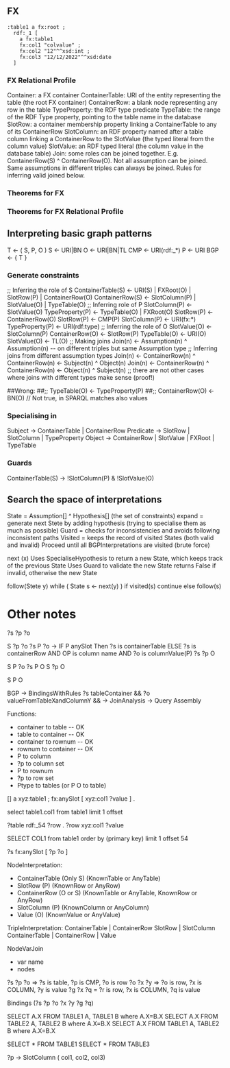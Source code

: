 ## FX

```turtle
:table1 a fx:root ;
  rdf:_1 [
    a fx:table1
    fx:col1 "colvalue" ;
    fx:col2 "12"^^xsd:int ;
    fx:col3 "12/12/2022"^^xsd:date
  ]
```

### FX Relational Profile
Container: a FX container
ContainerTable: URI of the entity representing the table (the root FX container)
ContainerRow: a blank node representing any row in the table
TypeProperty: the RDF type predicate
TypeTable: the range of the RDF Type property, pointing to the table name in the database
SlotRow: a container membership property linking a ContainerTable to any of its ContainerRow
SlotColumn: an RDF property named after a table column linking a ContainerRow to the SlotValue (the typed literal from the column value)
SlotValue: an RDF typed literal (the column value in the database table)
Join: some roles can be joined together. E.g. ContainerRow(S) ^ ContainerRow(O). Not all assumption can be joined. Same assumptions in different triples can always be joined. Rules for inferring valid joined below.

### Theorems for FX

### Theorems for FX Relational Profile

## Interpreting basic graph patterns

T <- ( S, P, O )
S <- URI|BN
O <- URI|BN|TL
CMP <- URI(rdf:\_\*)
P <- URI
BGP <- { T }


### Generate constraints
;; Inferring the role of S
ContainerTable(S) <- URI(S) | FXRoot(O) | SlotRow(P) | ContainerRow(O)
ContainerRow(S) <- SlotColumn(P) | SlotValue(O) | TypeTable(O)
;; Inferring role of P
SlotColumn(P) <- SlotValue(O)
TypeProperty(P) <- TypeTable(O) | FXRoot(O)
SlotRow(P) <- ContainerRow(O)
SlotRow(P) <- CMP(P)
SlotColumn(P) <- URI(fx:\*)
TypeProperty(P) <- URI(rdf:type)
;; Inferring the role of O
SlotValue(O) <- SlotColumn(P)
ContainerRow(O) <- SlotRow(P) 
TypeTable(O) <- URI(O)
SlotValue(O) <- TL(O)
;; Making joins
Join(n) <- Assumption(n) ^ Assumption(n) -- on different triples but same Assumption type
;; Inferring joins from different assumption types
Join(n) <- ContainerRow(n) ^ ContainerRow(n) <- Subject(n) ^ Object(n)
Join(n) <- ContainerRow(n) ^ ContainerRow(n) <- Object(n) ^ Subject(n)
;; there are not other cases where joins with different types make sense (proof!)


##Wrong:
##;; TypeTable(O) <- TypeProperty(P)
##;; ContainerRow(O) <- BN(O) // Not true, in SPARQL matches also values

### Specialising in
Subject -> ContainerTable | ContainerRow
Predicate -> SlotRow | SlotColumn | TypeProperty
Object -> ContainerRow | SlotValue | FXRoot | TypeTable

### Guards
ContainerTable(S) -> !SlotColumn(P) & !SlotValue(O)


## Search the space of interpretations

State = Assumption[] ^ Hypothesis[] (the set of constraints)
expand = generate next Stete by adding hypothesis (trying to specialise them as much as possible)
Guard = checks for inconsistencies and avoids following inconsistent paths
Visited = keeps the record of visited States (both valid and invalid)
Proceed until all BGPInterpretations are visited (brute force)

next (x) 
  Uses SpecialiseHypothesis to return a new State, 
     which keeps track of the previous State
  Uses Guard to validate the new State
  returns False if invalid, otherwise the new State

follow(Stete y)
  while ( State s <- next(y) )
    if visited(s) continue
    else follow(s) 

# Other notes

?s ?p ?o

S ?p ?o
?s P ?o -> IF P anySlot Then ?s is containerTable ELSE ?s is containerRow AND OP is column name AND ?o is columnValue(P)
?s ?p O

S P ?o
?s P O
S ?p O

S P O


BGP -> BindingsWithRules ?s tableContainer && ?o valueFromTableXandColumnY && -> JoinAnalysis -> Query Assembly


Functions:
- container to table -- OK
- table to container -- OK
- container to rownum -- OK
- rownum to container -- OK
- P to column
- ?p to column set
- P to rownum
- ?p to row set
- Ptype to tables (or P O to table)

[] a xyz:table1 ;
fx:anySlot [
xyz:col1 ?value  ] .

select table1.col1 from table1 limit 1 offset

?table rdf:_54 ?row . ?row xyz:col1 ?value

SELECT COL1 from table1 order by (primary key) limit 1 offset 54

?s fx:anySlot [ ?p ?o ]

NodeInterpretation:
- ContainerTable (Only S) (KnownTable or AnyTable)
- SlotRow (P) (KnownRow or AnyRow)
- ContainerRow (O or S) (KnownTable or AnyTable, KnownRow or AnyRow)
- SlotColumn (P) (KnownColumn or AnyColumn)
- Value (O) (KnownValue or AnyValue)

TripleInterpretation:
ContainerTable | ContainerRow
SlotRow | SlotColumn
ContainerTable | ContainerRow | Value

NodeVarJoin
- var name
- nodes


?s ?p ?o => ?s is table, ?p is CMP, ?o is row
?o ?x ?y => ?o is row, ?x is COLUMN, ?y is value
?g ?x ?q = ?r is row, ?x is COLUMN, ?q is value

Bindings (?s ?p ?o ?x ?y ?g ?q)

SELECT A.X FROM TABLE1 A, TABLE1 B where A.X=B.X
SELECT A.X FROM TABLE2 A, TABLE2 B where A.X=B.X
SELECT A.X FROM TABLE1 A, TABLE2 B where A.X=B.X

SELECT * FROM TABLE1
SELECT * FROM TABLE3

?p -> SlotColumn ( col1, col2, col3)
